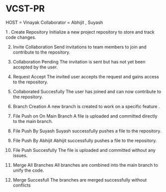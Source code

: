 # VCST-PR

HOST = Vinayak
Collaborator = Abhijit , Suyash

1 . Create Repository
Initialize a new project repository to store and track code changes.
 
2. Invite Collaboration
Send invitations to team members to join and contribute to the repository.

3.  Collaboration Pending
The invitation is sent but has not yet been accepted by the user.

4. Request Accept
The invited user accepts the request and gains access to the repository.

5. Collaborated Succesfully
The user has joined and can now contribute to the repository.

6. Branch Creation 
A new branch is created to work on a specific feature .

7. File Push on On Main Branch
A file is uploaded and committed directly to the main branch.

8. File Push By Suyash
Suyash successfully pushes a file to the repository.

9. File Push By Abhijit
Abhijit successfully pushes a file to the repository.
 
10. File Push Succesfully
The file is uploaded and committed without any issues.
 
11. Merge All Branches
All branches are combined into the main branch to unify the code.

12. Merge Succesfull
The branches are merged successfully without conflicts
 

 

